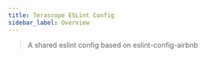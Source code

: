 ```yaml
---
title: Terascope ESLint Config
sidebar_label: Overview
---
```


> A shared eslint config based on eslint-config-airbnb
